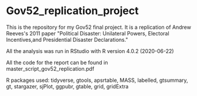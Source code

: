 # Gov52_replication_project

This is the repository for my Gov52 final project. It is a replication of Andrew
Reeves's 2011 paper "Political Disaster: Unilateral Powers, Electoral
Incentives,and Presidential Disaster Declarations."

All the analysis was run in RStudio with R version 4.0.2 (2020-06-22)

All the code for the report can be found in master_script_gov52_replication.pdf

R packages used: tidyverse, gtools, apsrtable, MASS, labelled, gtsummary, gt,
stargazer, sjPlot, ggpubr, gtable, grid, gridExtra



